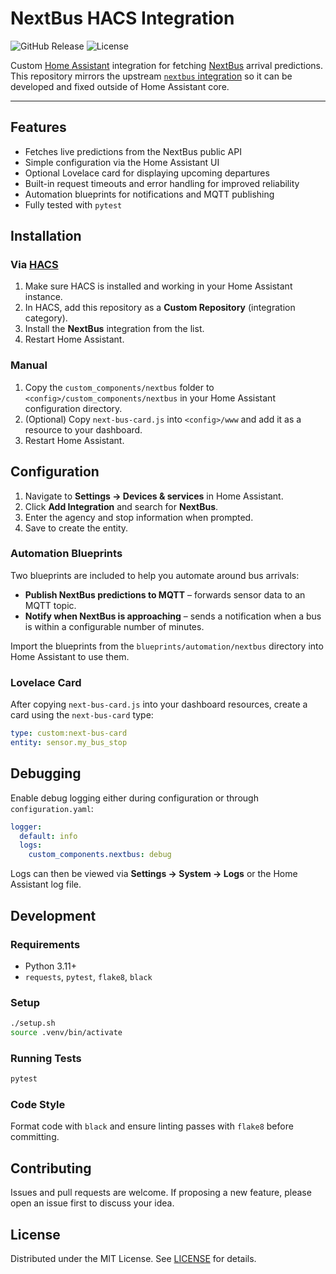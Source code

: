 # NextBus HACS Integration

![GitHub Release](https://img.shields.io/github/v/release/andrew867/nextbus-hacs?style=flat-square)
![License](https://img.shields.io/github/license/andrew867/nextbus-hacs?style=flat-square)

Custom [Home Assistant](https://www.home-assistant.io/) integration for fetching [NextBus](https://www.nextbus.com/) arrival predictions.  This repository mirrors the upstream [`nextbus` integration](https://github.com/home-assistant/core/tree/2025.8.0/homeassistant/components/nextbus) so it can be developed and fixed outside of Home Assistant core.

---

## Features

- Fetches live predictions from the NextBus public API
- Simple configuration via the Home Assistant UI
- Optional Lovelace card for displaying upcoming departures
- Built-in request timeouts and error handling for improved reliability
- Automation blueprints for notifications and MQTT publishing
- Fully tested with `pytest`

## Installation

### Via [HACS](https://hacs.xyz/)
1. Make sure HACS is installed and working in your Home Assistant instance.
2. In HACS, add this repository as a **Custom Repository** (integration category).
3. Install the **NextBus** integration from the list.
4. Restart Home Assistant.

### Manual
1. Copy the `custom_components/nextbus` folder to `<config>/custom_components/nextbus` in your Home Assistant configuration directory.
2. (Optional) Copy `next-bus-card.js` into `<config>/www` and add it as a resource to your dashboard.
3. Restart Home Assistant.

## Configuration

1. Navigate to **Settings → Devices & services** in Home Assistant.
2. Click **Add Integration** and search for **NextBus**.
3. Enter the agency and stop information when prompted.
4. Save to create the entity.

### Automation Blueprints

Two blueprints are included to help you automate around bus arrivals:

- **Publish NextBus predictions to MQTT** – forwards sensor data to an MQTT topic.
- **Notify when NextBus is approaching** – sends a notification when a bus is within a configurable number of minutes.

Import the blueprints from the `blueprints/automation/nextbus` directory into Home Assistant to use them.

### Lovelace Card
After copying `next-bus-card.js` into your dashboard resources, create a card using the `next-bus-card` type:

```yaml
type: custom:next-bus-card
entity: sensor.my_bus_stop
```

## Debugging

Enable debug logging either during configuration or through `configuration.yaml`:

```yaml
logger:
  default: info
  logs:
    custom_components.nextbus: debug
```

Logs can then be viewed via **Settings → System → Logs** or the Home Assistant log file.

## Development

### Requirements
- Python 3.11+
- `requests`, `pytest`, `flake8`, `black`

### Setup

```bash
./setup.sh
source .venv/bin/activate
```

### Running Tests

```bash
pytest
```

### Code Style

Format code with `black` and ensure linting passes with `flake8` before committing.

## Contributing

Issues and pull requests are welcome. If proposing a new feature, please open an issue first to discuss your idea.

## License

Distributed under the MIT License. See [LICENSE](LICENSE) for details.
